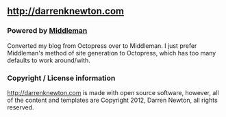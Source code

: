 ## http://darrenknewton.com
### Powered by [Middleman](http://beta.middlemanapp.com/)

Converted my blog from Octopress over to Middleman. I just prefer Middleman's method of site generation to Octopress, 
which has too many defaults to work around/with.

### Copyright / License information

http://darrenknewton.com is made with open source software, however, all of the content and templates are 
Copyright 2012, Darren Newton, all rights reserved.